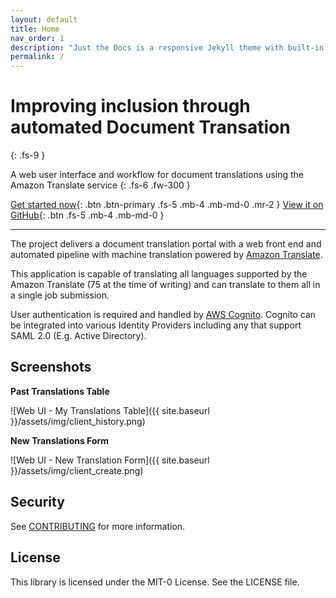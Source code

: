 ```yaml
---
layout: default
title: Home
nav_order: 1
description: "Just the Docs is a responsive Jekyll theme with built-in search that is easily customizable and hosted on GitHub Pages."
permalink: /
---
```


# Improving inclusion through automated Document Transation
{: .fs-9 }

A web user interface and workflow for document translations using the Amazon Translate service
{: .fs-6 .fw-300 }

[Get started now](/docs/installation){: .btn .btn-primary .fs-5 .mb-4 .mb-md-0 .mr-2 }
[View it on GitHub](https://github.com/aws-samples/document-translation){: .btn .fs-5 .mb-4 .mb-md-0 }

---

The project delivers a document translation portal with a web front end and automated pipeline with machine translation powered by [Amazon Translate](https://aws.amazon.com/translate/). 

This application is capable of translating all languages supported by the Amazon Translate (75 at the time of writing) and can translate to them all in a single job submission.

User authentication is required and handled by [AWS Cognito](https://aws.amazon.com/cognito/). Cognito can be integrated into various Identity Providers including any that support SAML 2.0 (E.g. Active Directory).

## Screenshots

**Past Translations Table**

![Web UI - My Translations Table]({{ site.baseurl }}/assets/img/client_history.png)

**New Translations Form**

![Web UI - New Translation Form]({{ site.baseurl }}/assets/img/client_create.png)

## Security

See [CONTRIBUTING](CONTRIBUTING.md#security-issue-notifications) for more information.

## License

This library is licensed under the MIT-0 License. See the LICENSE file.


